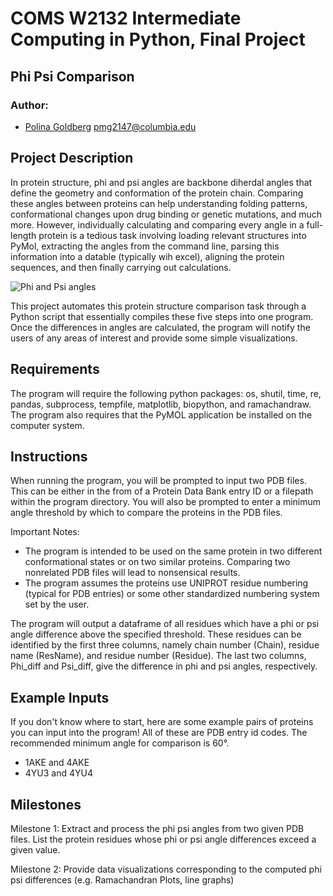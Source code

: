 # COMS W2132 Intermediate Computing in Python, Final Project 
## Phi Psi Comparison

### Author:
- [Polina Goldberg](https://github.com/...) <pmg2147@columbia.edu>

## Project Description
In protein structure, phi and psi angles are backbone diherdal angles that define the geometry and conformation of the protein chain. Comparing these angles between proteins can help understanding folding patterns, conformational changes upon drug binding or genetic mutations, and much more. However, individually calculating and comparing every angle in a full-length protein is a tedious task involving loading relevant structures into PyMol, extracting the angles from the command line, parsing this information into a datable (typically wih excel), aligning the protein sequences, and then finally carrying out calculations. 

![Phi and Psi angles](PhiPsiDiagram.png)

This project automates this  protein structure comparison task through a Python script that essentially compiles these five steps into one program. Once the differences in angles are calculated, the program will notify the users of any areas of interest and provide some simple visualizations.

## Requirements 
The program will require the following python packages: os, shutil, time, re, pandas, subprocess, tempfile, matplotlib, biopython, and ramachandraw. The program also requires that the PyMOL application be installed on the computer system.

## Instructions
When running the program, you will be prompted to input two PDB files. This can be either in the from of a Protein Data Bank entry ID or a filepath within the program directory. You will also be prompted to enter a minimum angle threshold by which to compare the proteins in the PDB files.

Important Notes:
* The program is intended to be used on the same protein in two different conformational states or on two similar proteins. Comparing two nonrelated PDB files will lead to nonsensical results.
* The program assumes the proteins use UNIPROT residue numbering (typical for PDB entries) or some other standardized numbering system set by the user.

The program will output a dataframe of all residues which have a phi or psi angle difference above the specified threshold. These residues can be identified by the first three columns, namely chain number (Chain), residue name (ResName), and residue number (Residue). The last two columns, Phi_diff and Psi_diff, give the difference in phi and psi angles, respectively.

## Example Inputs 

If you don't know where to start, here are some example pairs of proteins you can input into the program! All of these are PDB entry id codes. The recommended minimum angle for comparison is 60°.

* 1AKE and 4AKE
* 4YU3 and 4YU4

## Milestones 
Milestone 1: Extract and process the phi psi angles from two given PDB files. List the protein residues whose phi or psi angle differences exceed a given value.

Milestone 2: Provide data visualizations corresponding to the computed phi psi differences (e.g. Ramachandran Plots, line graphs)
